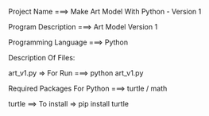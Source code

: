 Project Name ===> Make Art Model With Python - Version 1

Program Description ===> Art Model Version 1

Programming Language ===> Python

Description Of Files:

art_v1.py => For Run ===> python art_v1.py

Required Packages For Python ===> turtle / math

turtle ==> To install => pip install turtle

